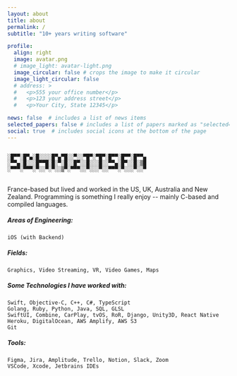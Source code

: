 ```yaml
---
layout: about
title: about
permalink: /
subtitle: "10+ years writing software"

profile:
  align: right
  image: avatar.png
  # image_light: avatar-light.png
  image_circular: false # crops the image to make it circular
  image_light_circular: false
  # address: >
  #   <p>555 your office number</p>
  #   <p>123 your address street</p>
  #   <p>Your City, State 12345</p>

news: false  # includes a list of news items
selected_papers: false # includes a list of papers marked as "selected={true}"
social: true  # includes social icons at the bottom of the page
---
```

<div class="language-plaintext highlighter-rouge hidden-light">
<div class="highlight">
<pre class="highlight">
<code>
░█▀▀░█▀▄░█░░░░█▀▄▀█░░▀░░▀█▀░▀█▀░█▀▀░█▀▀░█▀▀▄
░▀▀▄░█░░░█▀▀█░█░▀░█░░█▀░░█░░░█░░▀▀▄░█▀░░█░▒█
░▀▀▀░▀▀▀░▀░░▀░▀░░▒▀░▀▀▀░░▀░░░▀░░▀▀▀░▀░░░▀░░▀
</code>
</pre>
</div>
</div>
France-based but lived and worked in the US, UK, Australia and New Zealand.
Programming is something I really enjoy -- mainly C-based and compiled languages.

##### Areas of Engineering:
```
iOS (with Backend)
```

##### Fields:
```
Graphics, Video Streaming, VR, Video Games, Maps
```

##### Some Technologies I have worked with:
```
Swift, Objective-C, C++, C#, TypeScript
Golang, Ruby, Python, Java, SQL, GLSL
SwiftUI, Combine, CarPlay, tvOS, RoR, Django, Unity3D, React Native
Heroku, DigitalOcean, AWS Amplify, AWS S3
Git
```

##### Tools:
```
Figma, Jira, Amplitude, Trello, Notion, Slack, Zoom
VSCode, Xcode, Jetbrains IDEs
```
